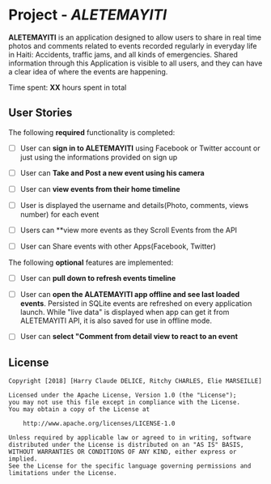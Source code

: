 # Project - *ALETEMAYITI*

**ALETEMAYITI** is an application designed to allow users to share in real time photos and comments related to events recorded regularly in everyday life in Haiti: Accidents, traffic jams, and all kinds of emergencies. Shared information through this Application is visible to all users, and they can have a clear idea of where the events are happening. 


Time spent: **XX** hours spent in total


## User Stories



The following **required** functionality is completed:




* [ ] User can **sign in to ALETEMAYITI** using Facebook or Twitter account or just using the informations provided on sign up
* [ ] User can **Take and Post a new event using his camera**
* [ ] User can **view events from their home timeline**
* [ ] User is displayed the username and details(Photo, comments, views number) for each event
* [ ] Users can  **view more events as they Scroll Events from the API
* [ ] User can Share events with other Apps(Facebook, Twitter)



The following **optional** features are implemented:


* [ ] User can **pull down to refresh events timeline**
* [ ] User can **open the ALATEMAYITI app offline and see last loaded events**. Persisted in SQLite events are refreshed on every application launch. While "live data" is displayed when app can get it from ALETEMAYITI API, it is also saved for use in offline mode.
* [ ] User can **select "Comment from detail view to react to an event**



## License

    Copyright [2018] [Harry Claude DELICE, Ritchy CHARLES, Elie MARSEILLE]

    Licensed under the Apache License, Version 1.0 (the "License");
    you may not use this file except in compliance with the License.
    You may obtain a copy of the License at

        http://www.apache.org/licenses/LICENSE-1.0

    Unless required by applicable law or agreed to in writing, software
    distributed under the License is distributed on an "AS IS" BASIS,
    WITHOUT WARRANTIES OR CONDITIONS OF ANY KIND, either express or implied.
    See the License for the specific language governing permissions and
    limitations under the License.
